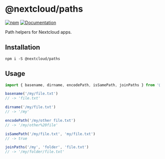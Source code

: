 <!--
  - SPDX-FileCopyrightText: 2019 Nextcloud GmbH and Nextcloud contributors
  - SPDX-License-Identifier: GPL-3.0-or-later
-->
# @nextcloud/paths

[![npm](https://img.shields.io/npm/v/@nextcloud/paths.svg)](https://www.npmjs.com/package/@nextcloud/paths)
[![Documentation](https://img.shields.io/badge/Documentation-online-brightgreen)](https://nextcloud-libraries.github.io/nextcloud-paths/)

Path helpers for Nextcloud apps.

## Installation

```
npm i -S @nextcloud/paths
```

## Usage

```js
import { basename, dirname, encodePath, isSamePath, joinPaths } from '@nextcloud/paths'

basename('/my/file.txt')
// -> 'file.txt'

dirname('/my/file.txt')
// -> '/my'

encodePath('/my/other file.txt')
// -> '/my/other%20file'

isSamePath('/my/file.txt', 'my/file.txt')
// -> true

joinPaths('/my', 'folder', 'file.txt')
// -> '/my/folder/file.txt'
```

